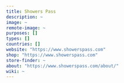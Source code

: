 ```yaml
---
title: Showers Pass
description: ~
image: ~
remote-image: ~
purposes: []
types: []
countries: []
website: "https://www.showerspass.com"
shop: "https://www.showerspass.com"
store-finder: ~
about: "https://www.showerspass.com/about/"
wiki: ~
---
```

